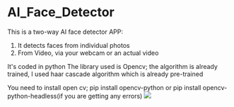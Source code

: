 # AI_Face_Detector

This is a two-way AI face detector APP:
  1. It detects faces from individual photos
  2. From Video, via your webcam or an actual video

It's coded in python
The library used is Opencv; the algorithm is already trained, I used haar cascade algorithm which is already pre-trained

You need to install open cv; pip install opencv-python or pip install opencv-python-headless(if you are getting any errors)
![](Display.png)
